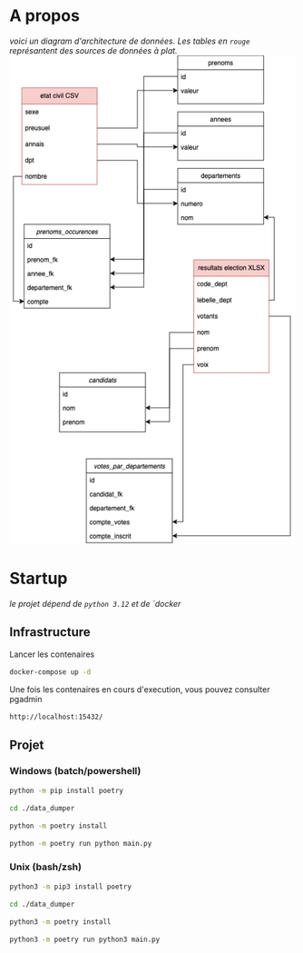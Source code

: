 # A propos
_voici un diagram d'architecture de données. Les tables en `rouge` représantent des sources de données à plat._
![](./datastructure.png)
# Startup
_le projet dépend de `python 3.12` et de `docker_

## Infrastructure
Lancer les contenaires
```bash
docker-compose up -d
```
Une fois les contenaires en cours d'execution, vous pouvez consulter pgadmin
```bash
http://localhost:15432/
```
## Projet
### Windows (batch/powershell)
```bash
python -m pip install poetry
```
```bash
cd ./data_dumper
```
```bash
python -m poetry install
```
```bash
python -m poetry run python main.py
```

### Unix (bash/zsh)

```bash
python3 -m pip3 install poetry
```
```bash
cd ./data_dumper
```
```bash
python3 -m poetry install
```
```bash
python3 -m poetry run python3 main.py
```